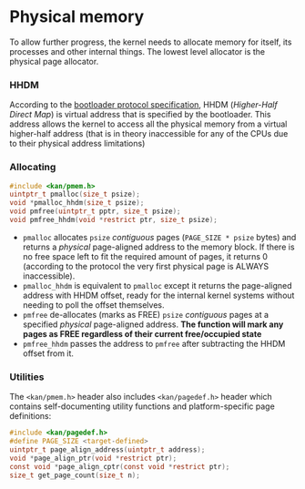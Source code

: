 # Physical memory
To allow further progress, the kernel needs to allocate memory for itself, its processes and other internal things. The lowest level allocator is the physical page allocator.

### HHDM
According to the [bootloader protocol specification](https://github.com/limine-bootloader/limine/blob/v4.x-branch/PROTOCOL.md), HHDM (_Higher-Half Direct Map_) is virtual address that is specified by the bootloader. This address allows the kernel to access all the physical memory from a virtual higher-half address (that is in theory inaccessible for any of the CPUs due to their physical address limitations)

### Allocating
```c
#include <kan/pmem.h>
uintptr_t pmalloc(size_t psize);
void *pmalloc_hhdm(size_t psize);
void pmfree(uintptr_t pptr, size_t psize);
void pmfree_hhdm(void *restrict ptr, size_t psize);
```
* `pmalloc` allocates `psize` _contiguous_ pages (`PAGE_SIZE * psize` bytes) and returns a _physical_ page-aligned address to the memory block. If there is no free space left to fit the required amount of pages, it returns 0 (according to the protocol the very first physical page is ALWAYS inaccessible).
* `pmalloc_hhdm` is equivalent to `pmalloc` except it returns the page-aligned address with HHDM offset, ready for the internal kernel systems without needing to poll the offset themselves.
* `pmfree` de-allocates (marks as FREE) `psize` _contiguous_ pages at a specified _physical_ page-aligned address. **The function will mark any pages as FREE regardless of their current free/occupied state**
* `pmfree_hhdm` passes the address to `pmfree` after subtracting the HHDM offset from it.

### Utilities
The `<kan/pmem.h>` header also includes `<kan/pagedef.h>` header which contains self-documenting utility functions and platform-specific page definitions:
```c
#include <kan/pagedef.h>
#define PAGE_SIZE <target-defined>
uintptr_t page_align_address(uintptr_t address);
void *page_align_ptr(void *restrict ptr);
const void *page_align_cptr(const void *restrict ptr);
size_t get_page_count(size_t n);
```
